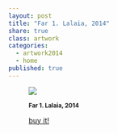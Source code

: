 ```yaml
---
layout: post
title: "Far 1. Lalaia, 2014"
share: true
class: artwork
categories:
  - artwork2014
  - home
published: true
---
```


<figure class="text-center">
	<img src="http://www.artinpocket.cat/wp-content/uploads/2014/07/far1-Lalaia-2014-watermark.jpg">
	<figcaption>
		<p><small><strong>Far 1. Lalaia, 2014</strong></small></p>
		<p><a href="http://www.artinpocket.cat/product/far-1-lalaia-2014/" class="btn btn-primary btn-lg"><i class="fa fa-credit-card"></i> buy it!</a></p>
	</figcaption>
</figure>